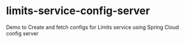 # limits-service-config-server
Demo to Create and fetch configs for Limits service using Spring Cloud config server
